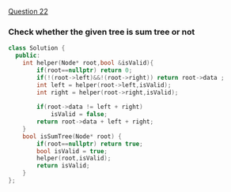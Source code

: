 <a href="https://www.geeksforgeeks.org/problems/sum-tree/1">Question 22</a>

### Check whether the given tree is sum tree or not

```cpp
class Solution {
  public:
    int helper(Node* root,bool &isValid){
        if(root==nullptr) return 0;
        if(!(root->left)&&!(root->right)) return root->data ;
        int left = helper(root->left,isValid);
        int right = helper(root->right,isValid);
        
        if(root->data != left + right)
            isValid = false;
        return root->data + left + right;
    }
    bool isSumTree(Node* root) {
        if(root==nullptr) return true;
        bool isValid = true;
        helper(root,isValid);
        return isValid;
    }
};
```
